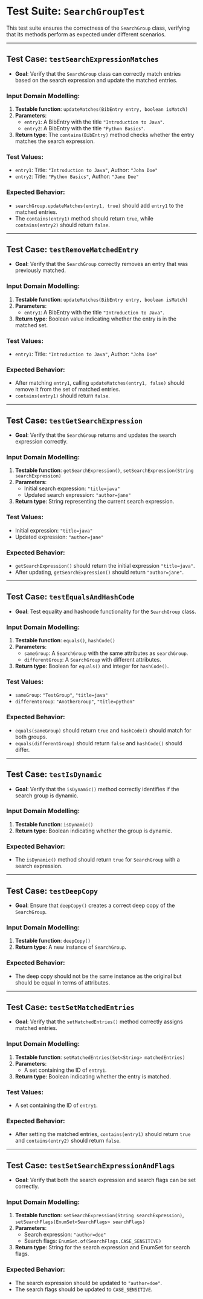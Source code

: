 # Test Suite: `SearchGroupTest`

This test suite ensures the correctness of the `SearchGroup` class, verifying that its methods perform as expected under different scenarios.

---

## Test Case: `testSearchExpressionMatches`

- **Goal**: Verify that the `SearchGroup` class can correctly match entries based on the search expression and update the matched entries.

### Input Domain Modelling:
1. **Testable function**: `updateMatches(BibEntry entry, boolean isMatch)`
2. **Parameters**:
    - `entry1`: A BibEntry with the title `"Introduction to Java"`.
    - `entry2`: A BibEntry with the title `"Python Basics"`.
3. **Return type**: The `contains(BibEntry)` method checks whether the entry matches the search expression.

### Test Values:
- `entry1`: Title: `"Introduction to Java"`, Author: `"John Doe"`
- `entry2`: Title: `"Python Basics"`, Author: `"Jane Doe"`

### Expected Behavior:
- `searchGroup.updateMatches(entry1, true)` should add `entry1` to the matched entries.
- The `contains(entry1)` method should return `true`, while `contains(entry2)` should return `false`.

---

## Test Case: `testRemoveMatchedEntry`

- **Goal**: Verify that the `SearchGroup` correctly removes an entry that was previously matched.

### Input Domain Modelling:
1. **Testable function**: `updateMatches(BibEntry entry, boolean isMatch)`
2. **Parameters**:
    - `entry1`: A BibEntry with the title `"Introduction to Java"`.
3. **Return type**: Boolean value indicating whether the entry is in the matched set.

### Test Values:
- `entry1`: Title: `"Introduction to Java"`, Author: `"John Doe"`

### Expected Behavior:
- After matching `entry1`, calling `updateMatches(entry1, false)` should remove it from the set of matched entries.
- `contains(entry1)` should return `false`.

---

## Test Case: `testGetSearchExpression`

- **Goal**: Verify that the `SearchGroup` returns and updates the search expression correctly.

### Input Domain Modelling:
1. **Testable function**: `getSearchExpression()`, `setSearchExpression(String searchExpression)`
2. **Parameters**:
    - Initial search expression: `"title=java"`
    - Updated search expression: `"author=jane"`
3. **Return type**: String representing the current search expression.

### Test Values:
- Initial expression: `"title=java"`
- Updated expression: `"author=jane"`

### Expected Behavior:
- `getSearchExpression()` should return the initial expression `"title=java"`.
- After updating, `getSearchExpression()` should return `"author=jane"`.

---

## Test Case: `testEqualsAndHashCode`

- **Goal**: Test equality and hashcode functionality for the `SearchGroup` class.

### Input Domain Modelling:
1. **Testable function**: `equals()`, `hashCode()`
2. **Parameters**:
    - `sameGroup`: A `SearchGroup` with the same attributes as `searchGroup`.
    - `differentGroup`: A `SearchGroup` with different attributes.
3. **Return type**: Boolean for `equals()` and integer for `hashCode()`.

### Test Values:
- `sameGroup`: `"TestGroup"`, `"title=java"`
- `differentGroup`: `"AnotherGroup"`, `"title=python"`

### Expected Behavior:
- `equals(sameGroup)` should return `true` and `hashCode()` should match for both groups.
- `equals(differentGroup)` should return `false` and `hashCode()` should differ.

---

## Test Case: `testIsDynamic`

- **Goal**: Verify that the `isDynamic()` method correctly identifies if the search group is dynamic.

### Input Domain Modelling:
1. **Testable function**: `isDynamic()`
2. **Return type**: Boolean indicating whether the group is dynamic.

### Expected Behavior:
- The `isDynamic()` method should return `true` for `SearchGroup` with a search expression.

---

## Test Case: `testDeepCopy`

- **Goal**: Ensure that `deepCopy()` creates a correct deep copy of the `SearchGroup`.

### Input Domain Modelling:
1. **Testable function**: `deepCopy()`
2. **Return type**: A new instance of `SearchGroup`.

### Expected Behavior:
- The deep copy should not be the same instance as the original but should be equal in terms of attributes.

---

## Test Case: `testSetMatchedEntries`

- **Goal**: Verify that the `setMatchedEntries()` method correctly assigns matched entries.

### Input Domain Modelling:
1. **Testable function**: `setMatchedEntries(Set<String> matchedEntries)`
2. **Parameters**:
    - A set containing the ID of `entry1`.
3. **Return type**: Boolean indicating whether the entry is matched.

### Test Values:
- A set containing the ID of `entry1`.

### Expected Behavior:
- After setting the matched entries, `contains(entry1)` should return `true` and `contains(entry2)` should return `false`.

---

## Test Case: `testSetSearchExpressionAndFlags`

- **Goal**: Verify that both the search expression and search flags can be set correctly.

### Input Domain Modelling:
1. **Testable function**: `setSearchExpression(String searchExpression)`, `setSearchFlags(EnumSet<SearchFlags> searchFlags)`
2. **Parameters**:
    - Search expression: `"author=doe"`
    - Search flags: `EnumSet.of(SearchFlags.CASE_SENSITIVE)`
3. **Return type**: String for the search expression and EnumSet for search flags.

### Expected Behavior:
- The search expression should be updated to `"author=doe"`.
- The search flags should be updated to `CASE_SENSITIVE`.
